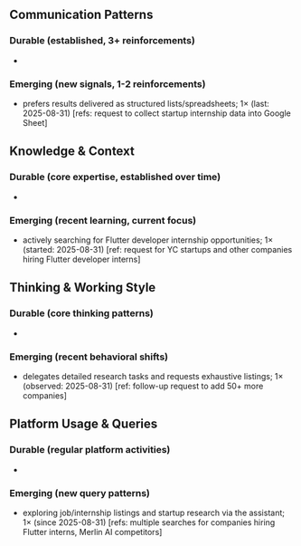 ## Communication Patterns
### Durable (established, 3+ reinforcements)
- 

### Emerging (new signals, 1-2 reinforcements)
- prefers results delivered as structured lists/spreadsheets; 1× (last: 2025-08-31) [refs: request to collect startup internship data into Google Sheet]

## Knowledge & Context
### Durable (core expertise, established over time)
- 

### Emerging (recent learning, current focus)  
- actively searching for Flutter developer internship opportunities; 1× (started: 2025-08-31) [ref: request for YC startups and other companies hiring Flutter developer interns]

## Thinking & Working Style
### Durable (core thinking patterns)
- 

### Emerging (recent behavioral shifts)
- delegates detailed research tasks and requests exhaustive listings; 1× (observed: 2025-08-31) [ref: follow-up request to add 50+ more companies]

## Platform Usage & Queries
### Durable (regular platform activities)
- 

### Emerging (new query patterns)
- exploring job/internship listings and startup research via the assistant; 1× (since 2025-08-31) [refs: multiple searches for companies hiring Flutter interns, Merlin AI competitors]